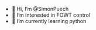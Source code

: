 - 👋 Hi, I’m @SimonPuech
- 👀 I’m interested in FOWT control
- 🌱 I’m currently learning python

<!---
SimonPuech/SimonPuech is a ✨ special ✨ repository because its `README.md` (this file) appears on your GitHub profile.
You can click the Preview link to take a look at your changes.
--->
